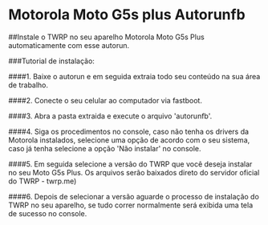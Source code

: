 # Motorola Moto G5s plus Autorunfb

##Instale o TWRP no seu aparelho Motorola Moto G5s Plus automaticamente com esse autorun.

###Tutorial de instalação:

####1. Baixe o autorun e em seguida extraia todo seu conteúdo na sua área de trabalho.

####2. Conecte o seu celular ao computador via fastboot.

####3. Abra a pasta extraida e execute o arquivo 'autorunfb'.

####4. Siga os procedimentos no console, caso não tenha os drivers da Motorola instalados, selecione uma opção de acordo com o seu sistema, caso já tenha selecione a opção 'Não instalar' no console.

####5. Em seguida selecione a versão do TWRP que você deseja instalar no seu Moto G5s Plus. Os arquivos serão baixados direto do servidor oficial do TWRP - twrp.me)

####6. Depois de selecionar a versão aguarde o processo de instalação do TWRP no seu aparelho, se tudo correr normalmente será exibida uma tela de sucesso no console.
